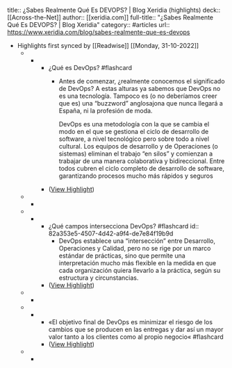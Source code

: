 title:: ¿Sabes Realmente Qué Es DEVOPS? | Blog Xeridia (highlights)
deck:: [[Across-the-Net]]
author:: [[xeridia.com]]
full-title:: "¿Sabes Realmente Qué Es DEVOPS? | Blog Xeridia"
category:: #articles
url:: https://www.xeridia.com/blog/sabes-realmente-que-es-devops

- Highlights first synced by [[Readwise]] [[Monday, 31-10-2022]]
	- -
		- ¿Qué es DevOps? #flashcard
			- Antes de comenzar, ¿realmente conocemos el significado de DevOps? A estas alturas ya sabemos que DevOps no es una tecnología. Tampoco es (o no deberíamos creer que es) una “buzzword” anglosajona que nunca llegará a España, ni la profesión de moda.
			  
			  DevOps es una metodología con la que se cambia el modo en el que se gestiona el ciclo de desarrollo de software, a nivel tecnológico pero sobre todo a nivel cultural. Los equipos de desarrollo y de Operaciones (o sistemas) eliminan el trabajo “en silos” y comienzan a trabajar de una manera colaborativa y bidireccional. Entre todos cubren el ciclo completo de desarrollo de software, garantizando procesos mucho más rápidos y seguros
		- ([View Highlight](https://instapaper.com/read/1436144907/17176457))
	- -
	- -
		- ¿Qué campos intersecciona DevOps? #flashcard
		  id:: 82a353e5-4507-4d42-a9f4-de7e84f19b9d
			- DevOps establece una “intersección” entre Desarrollo, Operaciones y Calidad, pero no se rige por un marco estándar de prácticas, sino que permite una interpretación mucho más flexible en la medida en que cada organización quiera llevarlo a la práctica, según su estructura y circunstancias.
		- ([View Highlight](https://instapaper.com/read/1436144907/17176464))
	- -
	- -
		- «El objetivo final de DevOps es minimizar el riesgo de los cambios que se producen en las entregas y dar así un mayor valor tanto a los clientes como al propio negocio« #flashcard
		- ([View Highlight](https://instapaper.com/read/1436144907/17176466))
	- -
